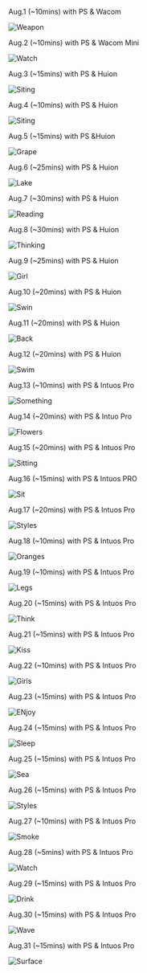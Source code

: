 Aug.1 (~10mins) with PS & Wacom

![Weapon](1.jpg)

Aug.2 (~10mins) with PS & Wacom Mini

![Watch](2.jpg)

Aug.3 (~15mins) with PS & Huion

![Siting](3.jpg)

Aug.4 (~10mins) with PS & Huion

![Siting](4.jpg)

Aug.5 (~15mins) with PS &Huion

![Grape](5.jpg)

Aug.6 (~25mins) with PS & Huion

![Lake](6.jpg)

Aug.7 (~30mins) with PS & Huion

![Reading](7.jpg)

Aug.8 (~30mins) with PS & Huion

![Thinking](8.jpg)

Aug.9 (~25mins) with PS & Huion

![Girl](9.jpg)

Aug.10 (~20mins) with PS & Huion

![Swin](10.jpg)

Aug.11 (~20mins) with PS & Huion

![Back](11.jpg)

Aug.12 (~20mins) with PS & Huion

![Swim](12.jpg)

Aug.13 (~10mins) with PS & Intuos Pro

![Something](13.jpg)

Aug.14 (~20mins) with PS & Intuo Pro

![Flowers](14.jpg)

Aug.15 (~20mins) with PS & Intuos Pro

![Sitting](15.jpg)

Aug.16 (~15mins) with PS & Intuos PRO

![Sit](16.jpg)

Aug.17 (~20mins) with PS & Intuos Pro

![Styles](17.jpg)

Aug.18 (~10mins) with PS & Intuos Pro

![Oranges](18.jpg)

Aug.19 (~10mins) with PS & Intuos Pro

![Legs](19.jpg)

Aug.20 (~15mins) with PS & Intuos Pro

![Think](20.jpg)

Aug.21 (~15mins) with PS & Intuos Pro

![Kiss](21.jpg)

Aug.22 (~10mins) with PS & Intuos Pro

![Girls](22.jpg)

Aug.23 (~15mins) with PS & Intuos Pro

![ENjoy](23.jpg)

Aug.24 (~15mins) with PS & Intuos Pro

![Sleep](24.jpg)

Aug.25 (~15mins) with PS & Intuos Pro

![Sea](25.jpg)

Aug.26 (~15mins) with PS & Intuos Pro

![Styles](26.jpg)

Aug.27 (~10mins) with PS & Intuos Pro

![Smoke](27.jpg)

Aug.28 (~5mins) with PS & Intuos Pro

![Watch](28.jpg)

Aug.29 (~15mins) with PS & Intuos Pro

![Drink](29.jpg)

Aug.30 (~15mins) with PS & Intuos Pro

![Wave](30.jpg)

Aug.31 (~15mins) with PS & Intuos Pro

![Surface](31.jpg)

